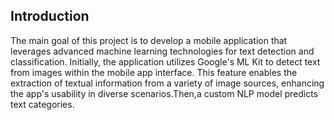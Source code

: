 
## Introduction



The main goal of this project is to develop a mobile application that leverages advanced machine learning technologies for text detection and classification. Initially, the application utilizes Google's ML Kit to detect text from images within the mobile app interface. This feature enables the extraction of textual information from a variety of image sources, enhancing the app's usability in diverse scenarios.Then,a custom  NLP model predicts text categories.
 
